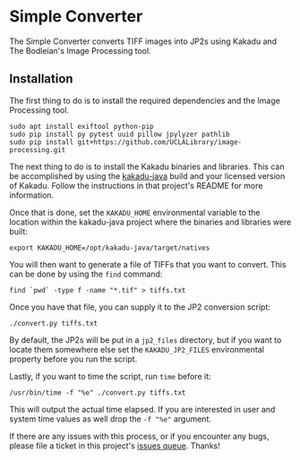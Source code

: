 # Simple Converter

The Simple Converter converts TIFF images into JP2s using Kakadu and The Bodleian's Image Processing tool.

## Installation

The first thing to do is to install the required dependencies and the Image Processing tool.

    sudo apt install exiftool python-pip
    sudo pip install py pytest uuid pillow jpylyzer pathlib
    sudo pip install git+https://github.com/UCLALibrary/image-processing.git

The next thing to do is to install the Kakadu binaries and libraries. This can be accomplished by using the [kakadu-java](https://github.com/ksclarke/kakadu-java) build and your licensed version of Kakadu. Follow the instructions in that project's README for more information.

Once that is done, set the `KAKADU_HOME` environmental variable to the location within the kakadu-java project where the binaries and libraries were built:

    export KAKADU_HOME=/opt/kakadu-java/target/natives

You will then want to generate a file of TIFFs that you want to convert. This can be done by using the `find` command:

    find `pwd` -type f -name "*.tif" > tiffs.txt

Once you have that file, you can supply it to the JP2 conversion script:

    ./convert.py tiffs.txt

By default, the JP2s will be put in a `jp2_files` directory, but if you want to locate them somewhere else set the `KAKADU_JP2_FILES` environmental property before you run the script.

Lastly, if you want to time the script, run `time` before it:

    /usr/bin/time -f "%e" ./convert.py tiffs.txt

This will output the actual time elapsed. If you are interested in user and system time values as well drop the `-f "%e"` argument.

If there are any issues with this process, or if you encounter any bugs, please file a ticket in this project's [issues queue](https://github.com/uclalibrary/iiif-experiments/issues). Thanks!
